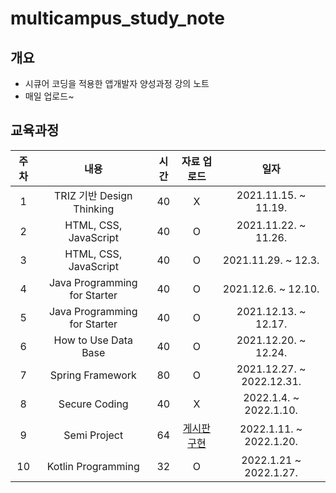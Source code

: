 # multicampus_study_note

## 개요

- 시큐어 코딩을 적용한 앱개발자 양성과정 강의 노트
- 매일 업로드~

## 교육과정

| 주차 |              내용              | 시간 | 자료 업로드 |          일자           |
| :--: | :----------------------------: | :--: | :-----------: | :---------------------: |
|  1   |   TRIZ 기반 Design Thinking    |  40  |     X      |  2021.11.15. ~ 11.19.   |
|  2   |     HTML, CSS, JavaScript      |  40  |       O       |  2021.11.22. ~ 11.26.   |
|  3   |     HTML, CSS, JavaScript      |  40  |       O       |   2021.11.29. ~ 12.3.   |
|  4   |  Java Programming for Starter  |  40  |     O      |   2021.12.6. ~ 12.10.   |
|  5   |  Java Programming for Starter  |  40  |     O      |  2021.12.13. ~ 12.17.   |
|  6   |      How to Use Data Base      |  40  |     O      |  2021.12.20. ~ 12.24.   |
|  7   | Spring Framework               |  80  |     O      | 2021.12.27. ~ 2022.12.31. |
|  8   | Secure Coding                  |  40  |     X      | 2022.1.4. ~ 2022.1.10.|
|  9   | Semi Project                   |  64  |<a href="https://github.com/htwenty-1/mulcam-semi-prj">게시판 구현</a>|2022.1.11. ~ 2022.1.20.|
|  10  | Kotlin Programming             | 32   |    O      | 2022.1.21 ~ 2022.1.27.|

